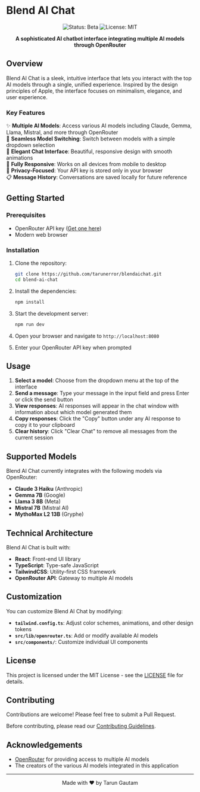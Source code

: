 
# Blend AI Chat

<p align="center">
  <img src="https://img.shields.io/badge/status-beta-blue" alt="Status: Beta">
  <img src="https://img.shields.io/badge/license-MIT-green" alt="License: MIT">
</p>

<p align="center">
  <b>A sophisticated AI chatbot interface integrating multiple AI models through OpenRouter</b>
</p>

## Overview

Blend AI Chat is a sleek, intuitive interface that lets you interact with the top AI models through a single, unified experience. Inspired by the design principles of Apple, the interface focuses on minimalism, elegance, and user experience.

### Key Features

✨ **Multiple AI Models**: Access various AI models including Claude, Gemma, Llama, Mistral, and more through OpenRouter  
🔄 **Seamless Model Switching**: Switch between models with a simple dropdown selection  
💬 **Elegant Chat Interface**: Beautiful, responsive design with smooth animations  
📱 **Fully Responsive**: Works on all devices from mobile to desktop  
🔐 **Privacy-Focused**: Your API key is stored only in your browser  
📋 **Message History**: Conversations are saved locally for future reference  

## Getting Started

### Prerequisites

- OpenRouter API key ([Get one here](https://openrouter.ai/keys))
- Modern web browser

### Installation

1. Clone the repository:
   ```bash
   git clone https://github.com/tarunerror/blendaichat.git
   cd blend-ai-chat
   ```

2. Install the dependencies:
   ```bash
   npm install
   ```

3. Start the development server:
   ```bash
   npm run dev
   ```

4. Open your browser and navigate to `http://localhost:8080`

5. Enter your OpenRouter API key when prompted

## Usage

1. **Select a model**: Choose from the dropdown menu at the top of the interface
2. **Send a message**: Type your message in the input field and press Enter or click the send button
3. **View responses**: AI responses will appear in the chat window with information about which model generated them
4. **Copy responses**: Click the "Copy" button under any AI response to copy it to your clipboard
5. **Clear history**: Click "Clear Chat" to remove all messages from the current session

## Supported Models

Blend AI Chat currently integrates with the following models via OpenRouter:

- **Claude 3 Haiku** (Anthropic)
- **Gemma 7B** (Google)
- **Llama 3 8B** (Meta)
- **Mistral 7B** (Mistral AI)
- **MythoMax L2 13B** (Gryphe)

## Technical Architecture

Blend AI Chat is built with:

- **React**: Front-end UI library
- **TypeScript**: Type-safe JavaScript
- **TailwindCSS**: Utility-first CSS framework
- **OpenRouter API**: Gateway to multiple AI models

## Customization

You can customize Blend AI Chat by modifying:

- **`tailwind.config.ts`**: Adjust color schemes, animations, and other design tokens
- **`src/lib/openrouter.ts`**: Add or modify available AI models
- **`src/components/`**: Customize individual UI components

## License

This project is licensed under the MIT License - see the [LICENSE](LICENSE) file for details.

## Contributing

Contributions are welcome! Please feel free to submit a Pull Request.

Before contributing, please read our [Contributing Guidelines](CONTRIBUTING.md).

## Acknowledgements

- [OpenRouter](https://openrouter.ai/) for providing access to multiple AI models
- The creators of the various AI models integrated in this application

---

<p align="center">
  Made with ❤️ by Tarun Gautam
</p>
